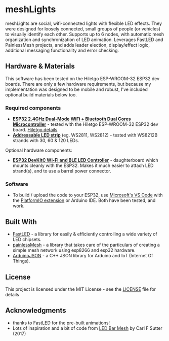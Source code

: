 # meshLights

meshLights are social, wifi-connected lights with flexible LED effects. They were designed for loosely connected, small groups of people (or vehicles) to visually identify each other. Supports up to 6 nodes, with automatic mesh organization and synchronization of LED animation. Leverages FastLED and PainlessMesh projects, and adds leader election, display/effect logic, additional messaging functionality and error checking.

## Hardware & Materials

This software has been tested on the Hiletgo ESP-WROOM-32 ESP32 dev boards.  There are only a few hardware requirements, but because my implementation was designed to be mobile and robust, I've included optional build materials below too.

### Required components
* [**ESP32 2.4GHz Dual-Mode WiFi + Bluetooth Dual Cores Microcontroller**](https://www.amazon.com/HiLetgo-ESP-WROOM-32-Development-Microcontroller-Integrated/dp/B0718T232Z?ref_=ast_sto_dp) - tested with the Hiletgo ESP-WROOM-32 ESP32 dev board. [Hiletgo details](http://hiletgo.com/ProductDetail/1906566.html)
* [**Addressable LED strip**](https://www.amazon.com/gp/product/B01MQ08JH6/ref=ppx_yo_dt_b_search_asin_title?ie=UTF8&psc=1) (eg. WS2811, WS2812) - tested with WS8212B strands with 30, 60 & 120 LEDs.

Optional hardware components:
* [**ESP32 DevKitC Wi-Fi and BLE LED Controller**](https://www.evilgeniuslabs.org/esp32-devkitc-wi-fi-and-ble-led-controller) - daughterboard which mounts cleanly with the ESP32.  Makes it much easier to attach LED strand(s), and to use a barrel power connector.

### Software
* To build / upload the code to your ESP32, use [Microsoft's VS Code](https://code.visualstudio.com/) with the [PlatformIO extension](https://platformio.org/) or Arduino IDE.  Both have been tested, and work.

## Built With

* [FastLED](https://github.com/FastLED/FastLED) - a library for easily & efficiently controlling a wide variety of LED chipsets.
* [painlessMesh](https://github.com/gmag11/painlessMesh) - a library that takes care of the particulars of creating a simple mesh network using esp8266 and esp32 hardware.
* [ArduinoJSON](https://github.com/bblanchon/ArduinoJson) - a C++ JSON library for Arduino and IoT (Internet Of Things).

## License

This project is licensed under the MIT License - see the [LICENSE](LICENSE) file for details

## Acknowledgments

* thanks to FastLED for the pre-built animations!
* Lots of inspiration and a bit of code from [LED Bar Mesh](https://github.com/carl-tt/led-bar-mesh) by Carl F Sutter (2017)
